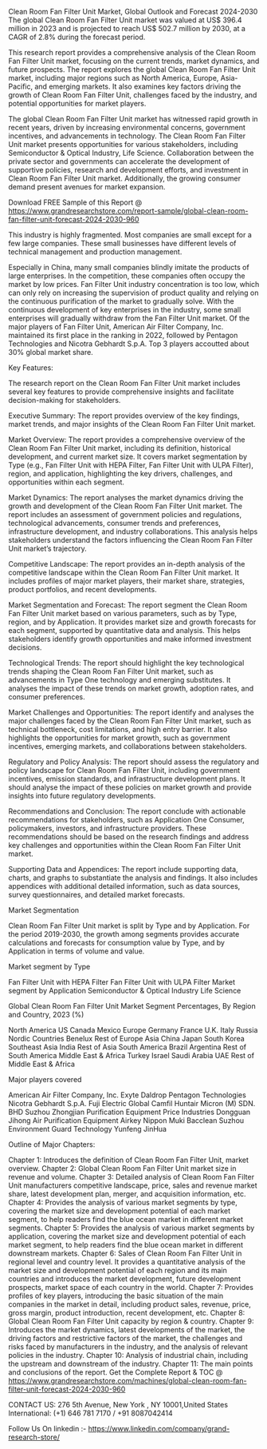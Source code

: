 Clean Room Fan Filter Unit Market, Global Outlook and Forecast 2024-2030
The global Clean Room Fan Filter Unit market was valued at US$ 396.4 million in 2023 and is projected to reach US$ 502.7 million by 2030, at a CAGR of 2.8% during the forecast period.

This research report provides a comprehensive analysis of the Clean Room Fan Filter Unit market, focusing on the current trends, market dynamics, and future prospects. The report explores the global Clean Room Fan Filter Unit market, including major regions such as North America, Europe, Asia-Pacific, and emerging markets. It also examines key factors driving the growth of Clean Room Fan Filter Unit, challenges faced by the industry, and potential opportunities for market players.

The global Clean Room Fan Filter Unit market has witnessed rapid growth in recent years, driven by increasing environmental concerns, government incentives, and advancements in technology. The Clean Room Fan Filter Unit market presents opportunities for various stakeholders, including Semiconductor & Optical Industry, Life Science. Collaboration between the private sector and governments can accelerate the development of supportive policies, research and development efforts, and investment in Clean Room Fan Filter Unit market. Additionally, the growing consumer demand present avenues for market expansion.

Download FREE Sample of this Report @ https://www.grandresearchstore.com/report-sample/global-clean-room-fan-filter-unit-forecast-2024-2030-960

This industry is highly fragmented. Most companies are small except for a few large companies. These small businesses have different levels of technical management and production management.

Especially in China, many small companies blindly imitate the products of large enterprises. In the competition, these companies often occupy the market by low prices. Fan Filter Unit industry concentration is too low, which can only rely on increasing the supervision of product quality and relying on the continuous purification of the market to gradually solve. With the continuous development of key enterprises in the industry, some small enterprises will gradually withdraw from the Fan Filter Unit market. Of the major players of Fan Filter Unit, American Air Filter Company, Inc. maintained its first place in the ranking in 2022, followed by Pentagon Technologies and Nicotra Gebhardt S.p.A. Top 3 players accoutted about 30% global market share.

Key Features:

The research report on the Clean Room Fan Filter Unit market includes several key features to provide comprehensive insights and facilitate decision-making for stakeholders.

Executive Summary: The report provides overview of the key findings, market trends, and major insights of the Clean Room Fan Filter Unit market.

Market Overview: The report provides a comprehensive overview of the Clean Room Fan Filter Unit market, including its definition, historical development, and current market size. It covers market segmentation by Type (e.g., Fan Filter Unit with HEPA Filter, Fan Filter Unit with ULPA Filter), region, and application, highlighting the key drivers, challenges, and opportunities within each segment.

Market Dynamics: The report analyses the market dynamics driving the growth and development of the Clean Room Fan Filter Unit market. The report includes an assessment of government policies and regulations, technological advancements, consumer trends and preferences, infrastructure development, and industry collaborations. This analysis helps stakeholders understand the factors influencing the Clean Room Fan Filter Unit market’s trajectory.

Competitive Landscape: The report provides an in-depth analysis of the competitive landscape within the Clean Room Fan Filter Unit market. It includes profiles of major market players, their market share, strategies, product portfolios, and recent developments.

Market Segmentation and Forecast: The report segment the Clean Room Fan Filter Unit market based on various parameters, such as by Type, region, and by Application. It provides market size and growth forecasts for each segment, supported by quantitative data and analysis. This helps stakeholders identify growth opportunities and make informed investment decisions.

Technological Trends: The report should highlight the key technological trends shaping the Clean Room Fan Filter Unit market, such as advancements in Type One technology and emerging substitutes. It analyses the impact of these trends on market growth, adoption rates, and consumer preferences.

Market Challenges and Opportunities: The report identify and analyses the major challenges faced by the Clean Room Fan Filter Unit market, such as technical bottleneck, cost limitations, and high entry barrier. It also highlights the opportunities for market growth, such as government incentives, emerging markets, and collaborations between stakeholders.

Regulatory and Policy Analysis: The report should assess the regulatory and policy landscape for Clean Room Fan Filter Unit, including government incentives, emission standards, and infrastructure development plans. It should analyse the impact of these policies on market growth and provide insights into future regulatory developments.

Recommendations and Conclusion: The report conclude with actionable recommendations for stakeholders, such as Application One Consumer, policymakers, investors, and infrastructure providers. These recommendations should be based on the research findings and address key challenges and opportunities within the Clean Room Fan Filter Unit market.

Supporting Data and Appendices: The report include supporting data, charts, and graphs to substantiate the analysis and findings. It also includes appendices with additional detailed information, such as data sources, survey questionnaires, and detailed market forecasts.

Market Segmentation

Clean Room Fan Filter Unit market is split by Type and by Application. For the period 2019-2030, the growth among segments provides accurate calculations and forecasts for consumption value by Type, and by Application in terms of volume and value.

Market segment by Type

Fan Filter Unit with HEPA Filter
Fan Filter Unit with ULPA Filter
Market segment by Application
Semiconductor & Optical Industry
Life Science

Global Clean Room Fan Filter Unit Market Segment Percentages, By Region and Country, 2023 (%)

North America
US
Canada
Mexico
Europe
Germany
France
U.K.
Italy
Russia
Nordic Countries
Benelux
Rest of Europe
Asia
China
Japan
South Korea
Southeast Asia
India
Rest of Asia
South America
Brazil
Argentina
Rest of South America
Middle East & Africa
Turkey
Israel
Saudi Arabia
UAE
Rest of Middle East & Africa

Major players covered

American Air Filter Company, Inc.
Exyte
Daldrop
Pentagon Technologies
Nicotra Gebhardt S.p.A.
Fuji Electric Global
Camfil
Huntair
Micron (M) SDN. BHD
Suzhou Zhongjian Purification Equipment
Price Industries
Dongguan Jihong Air Purification Equipment
Airkey
Nippon Muki
Bacclean
Suzhou Environment Guard Technology
Yunfeng JinHua

Outline of Major Chapters:

Chapter 1: Introduces the definition of Clean Room Fan Filter Unit, market overview.
Chapter 2: Global Clean Room Fan Filter Unit market size in revenue and volume.
Chapter 3: Detailed analysis of Clean Room Fan Filter Unit manufacturers competitive landscape, price, sales and revenue market share, latest development plan, merger, and acquisition information, etc.
Chapter 4: Provides the analysis of various market segments by type, covering the market size and development potential of each market segment, to help readers find the blue ocean market in different market segments.
Chapter 5: Provides the analysis of various market segments by application, covering the market size and development potential of each market segment, to help readers find the blue ocean market in different downstream markets.
Chapter 6: Sales of Clean Room Fan Filter Unit in regional level and country level. It provides a quantitative analysis of the market size and development potential of each region and its main countries and introduces the market development, future development prospects, market space of each country in the world.
Chapter 7: Provides profiles of key players, introducing the basic situation of the main companies in the market in detail, including product sales, revenue, price, gross margin, product introduction, recent development, etc.
Chapter 8: Global Clean Room Fan Filter Unit capacity by region & country.
Chapter 9: Introduces the market dynamics, latest developments of the market, the driving factors and restrictive factors of the market, the challenges and risks faced by manufacturers in the industry, and the analysis of relevant policies in the industry.
Chapter 10: Analysis of industrial chain, including the upstream and downstream of the industry.
Chapter 11: The main points and conclusions of the report.
Get the Complete Report & TOC @ https://www.grandresearchstore.com/machines/global-clean-room-fan-filter-unit-forecast-2024-2030-960

CONTACT US:
276 5th Avenue, New York , NY 10001,United States
International: (+1) 646 781 7170 / +91 8087042414

Follow Us On linkedin :- https://www.linkedin.com/company/grand-research-store/
